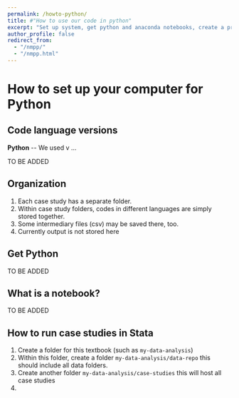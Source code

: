 ```yaml
---
permalink: /howto-python/
title: #"How to use our code in python"
excerpt: "Set up system, get python and anaconda notebooks, create a project"
author_profile: false
redirect_from:
  - "/nmpp/"
  - "/nmpp.html"
---
```


# How to set up your computer for Python

## Code language versions
**Python** -- We used v ...

TO BE ADDED


## Organization
1. Each case study has a separate folder.
2. Within case study folders, codes in different languages are simply stored together.
3. Some intermediary files (csv) may be saved there, too.
4. Currently output is not stored here

## Get Python

TO BE ADDED


## What is a notebook?

TO BE ADDED

## How to run case studies in Stata

1. Create a folder for this textbook (such as `my-data-analysis`)
2. Within this folder, create a folder `my-data-analysis/data-repo` this should include all data folders.
3. Create another folder  `my-data-analysis/case-studies` this will host all case studies
4.
